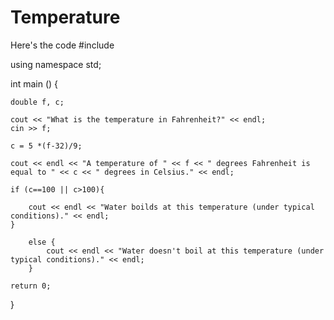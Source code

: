 # Temperature
Here's the code
#include <iostream>

  using namespace std;
  
  int main () {
  	
  	double f, c;
  
  	cout << "What is the temperature in Fahrenheit?" << endl;
  	cin >> f;
  
  	c = 5 *(f-32)/9;
  
  	cout << endl << "A temperature of " << f << " degrees Fahrenheit is equal to " << c << " degrees in Celsius." << endl;
  
  	if (c==100 || c>100){
  		
  		cout << endl << "Water boilds at this temperature (under typical conditions)." << endl;
  	}
  
  		else {	
  			cout << endl << "Water doesn't boil at this temperature (under typical conditions)." << endl;
  		}
  
  	return 0;
  }
